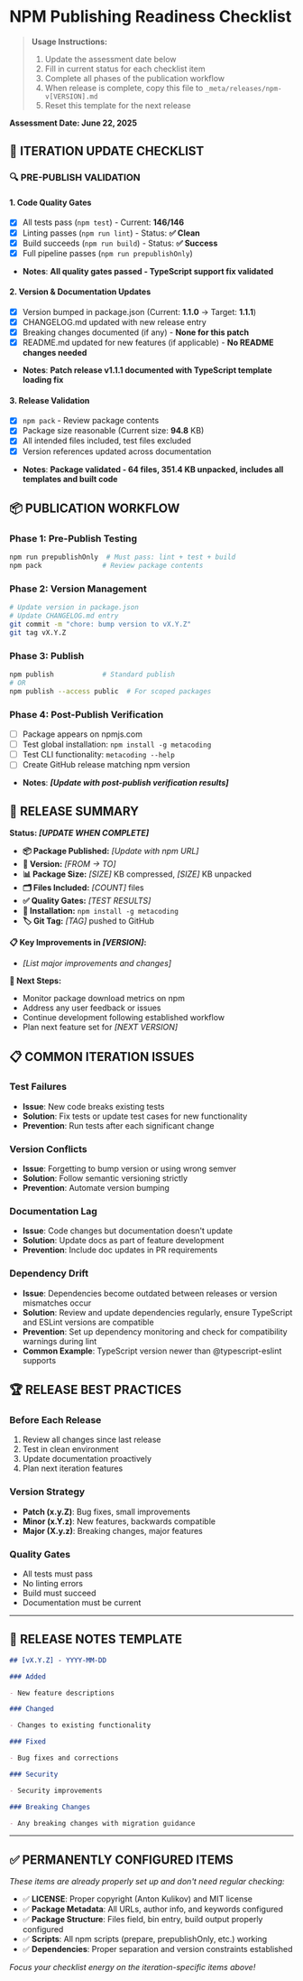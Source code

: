 # NPM Publishing Readiness Checklist

> **Usage Instructions:**
>
> 1. Update the assessment date below
> 2. Fill in current status for each checklist item
> 3. Complete all phases of the publication workflow
> 4. When release is complete, copy this file to `_meta/releases/npm-v[VERSION].md`
> 5. Reset this template for the next release

**Assessment Date: June 22, 2025**

## 🔄 **ITERATION UPDATE CHECKLIST**

### 🔍 **PRE-PUBLISH VALIDATION**

#### 1. **Code Quality Gates**

- [x] All tests pass (`npm test`) - Current: **146/146**
- [x] Linting passes (`npm run lint`) - Status: **✅ Clean**
- [x] Build succeeds (`npm run build`) - Status: **✅ Success**
- [x] Full pipeline passes (`npm run prepublishOnly`)
- **Notes**: **All quality gates passed - TypeScript support fix validated**

#### 2. **Version & Documentation Updates**

- [x] Version bumped in package.json (Current: **1.1.0** → Target: **1.1.1**)
- [x] CHANGELOG.md updated with new release entry
- [x] Breaking changes documented (if any) - **None for this patch**
- [x] README.md updated for new features (if applicable) - **No README changes needed**
- **Notes**: **Patch release v1.1.1 documented with TypeScript template loading fix**

#### 3. **Release Validation**

- [x] `npm pack` - Review package contents
- [x] Package size reasonable (Current size: **94.8** KB)
- [x] All intended files included, test files excluded
- [x] Version references updated across documentation
- **Notes**: **Package validated - 64 files, 351.4 KB unpacked, includes all templates and built code**

## 📦 **PUBLICATION WORKFLOW**

### Phase 1: Pre-Publish Testing

```bash
npm run prepublishOnly  # Must pass: lint + test + build
npm pack               # Review package contents
```

### Phase 2: Version Management

```bash
# Update version in package.json
# Update CHANGELOG.md entry
git commit -m "chore: bump version to vX.Y.Z"
git tag vX.Y.Z
```

### Phase 3: Publish

```bash
npm publish            # Standard publish
# OR
npm publish --access public  # For scoped packages
```

### Phase 4: Post-Publish Verification

- [ ] Package appears on npmjs.com
- [ ] Test global installation: `npm install -g metacoding`
- [ ] Test CLI functionality: `metacoding --help`
- [ ] Create GitHub release matching npm version
- **Notes**: **_[Update with post-publish verification results]_**

## 🎯 **RELEASE SUMMARY**

**Status: _[UPDATE WHEN COMPLETE]_**

- **📦 Package Published:** _[Update with npm URL]_
- **🔖 Version:** _[FROM → TO]_
- **📊 Package Size:** _[SIZE]_ KB compressed, _[SIZE]_ KB unpacked
- **🗂️ Files Included:** _[COUNT]_ files
- **✅ Quality Gates:** _[TEST RESULTS]_
- **🚀 Installation:** `npm install -g metacoding`
- **🏷️ Git Tag:** _[TAG]_ pushed to GitHub

**📋 Key Improvements in _[VERSION]_:**

- _[List major improvements and changes]_

**🔧 Next Steps:**

- Monitor package download metrics on npm
- Address any user feedback or issues
- Continue development following established workflow
- Plan next feature set for _[NEXT VERSION]_

## 📋 **COMMON ITERATION ISSUES**

### Test Failures

- **Issue**: New code breaks existing tests
- **Solution**: Fix tests or update test cases for new functionality
- **Prevention**: Run tests after each significant change

### Version Conflicts

- **Issue**: Forgetting to bump version or using wrong semver
- **Solution**: Follow semantic versioning strictly
- **Prevention**: Automate version bumping

### Documentation Lag

- **Issue**: Code changes but documentation doesn't update
- **Solution**: Update docs as part of feature development
- **Prevention**: Include doc updates in PR requirements

### Dependency Drift

- **Issue**: Dependencies become outdated between releases or version mismatches occur
- **Solution**: Review and update dependencies regularly, ensure TypeScript and ESLint versions are compatible
- **Prevention**: Set up dependency monitoring and check for compatibility warnings during lint
- **Common Example**: TypeScript version newer than @typescript-eslint supports

## 🏆 **RELEASE BEST PRACTICES**

### Before Each Release

1. Review all changes since last release
2. Test in clean environment
3. Update documentation proactively
4. Plan next iteration features

### Version Strategy

- **Patch (x.y.Z)**: Bug fixes, small improvements
- **Minor (x.Y.z)**: New features, backwards compatible
- **Major (X.y.z)**: Breaking changes, major features

### Quality Gates

- All tests must pass
- No linting errors
- Build must succeed
- Documentation must be current

---

## 📝 **RELEASE NOTES TEMPLATE**

```markdown
## [vX.Y.Z] - YYYY-MM-DD

### Added

- New feature descriptions

### Changed

- Changes to existing functionality

### Fixed

- Bug fixes and corrections

### Security

- Security improvements

### Breaking Changes

- Any breaking changes with migration guidance
```

---

## ✅ **PERMANENTLY CONFIGURED ITEMS**

_These items are already properly set up and don't need regular checking:_

- ✅ **LICENSE**: Proper copyright (Anton Kulikov) and MIT license
- ✅ **Package Metadata**: All URLs, author info, and keywords configured
- ✅ **Package Structure**: Files field, bin entry, build output properly configured
- ✅ **Scripts**: All npm scripts (prepare, prepublishOnly, etc.) working
- ✅ **Dependencies**: Proper separation and version constraints established

_Focus your checklist energy on the iteration-specific items above!_
